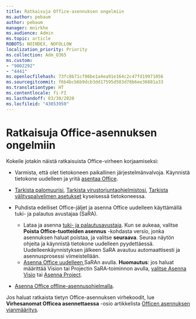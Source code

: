 ```yaml
---
title: Ratkaisuja Office-asennuksen ongelmiin
ms.author: pebaum
author: pebaum
manager: mnirkhe
ms.audience: Admin
ms.topic: article
ROBOTS: NOINDEX, NOFOLLOW
localization_priority: Priority
ms.collection: Adm_O365
ms.custom:
- "9002292"
- "4441"
ms.openlocfilehash: 73fc8b71cf06be1a4ea91e164c2c47fd19971056
ms.sourcegitcommit: f6b4bcb6b9dcb3dd17595d503d78b6ee36881a33
ms.translationtype: HT
ms.contentlocale: fi-FI
ms.lasthandoff: 03/30/2020
ms.locfileid: "43053950"
---
```

# <a name="solutions-for-issues-when-installing-office"></a>Ratkaisuja Office-asennuksen ongelmiin

Kokeile jotakin näistä ratkaisuista Office-virheen korjaamiseksi:

- Varmista, että olet tietokoneen paikallinen järjestelmänvalvoja. Käynnistä tietokone uudelleen ja yritä [asentaa Office](https://portal.office.com/OLS/MySoftware.aspx).

- [Tarkista palomuurisi](https://support.office.com/article/unlicensed-product-and-activation-errors-in-office-0d23d3c0-c19c-4b2f-9845-5344fedc4380#bkmk_checkfirewall), [Tarkista virustorjuntaohjelmistosi](https://support.office.com/article/unlicensed-product-and-activation-errors-in-office-0d23d3c0-c19c-4b2f-9845-5344fedc4380#bkmk_checkav), [Tarkista välityspalvelimen asetukset](https://support.office.com/article/unlicensed-product-and-activation-errors-in-office-0d23d3c0-c19c-4b2f-9845-5344fedc4380#bkmk_checkproxy) kyseisessä tietokoneessa.

- Puhdista edelliset Office-jäljet ja asenna Office uudelleen käyttämällä tuki- ja palautus avustajaa (SaRA). 

    - Lataa ja asenna [tuki- ja palautusavustaja](https://aka.ms/SARA-OfficeUninstall-Alchemy). Kun se aukeaa, valitse **Poista Office-tuotteiden asennus** -kohdasta versio, jonka asennuksen haluat poistaa, ja valitse **seuraava**. Seuraa näytön ohjeita ja käynnistä tietokone uudelleen pyydettäessä. Uudelleenkäynnistyksen jälkeen SaRA avautuu automaattisesti ja asennusprosessi viimeistellään.
    - [Asenna Office uudelleen ](http://aka.ms/sara-officeinstall) SaRAn avulla. **Huomautus**: jos haluat määrittää Vision tai Projectin SaRA-toiminnon avulla, [valitse Asenna Visio](https://aka.ms/SaRA-VisioSetupScenario) tai [Asenna Project](https://aka.ms/SaRA-ProjectSetupScenario).  

- [Asenna Office offline-asennusohjelmalla](https://support.office.com/article/f0a85fe7-118f-41cb-a791-d59cef96ad1c?wt.mc_id=Alchemy_ClientDIA).

Jos haluat ratkaista tietyn Office-asennuksen virhekoodit, lue **Virhesanomat Officea asennettaessa** -osio artikkelista [Officen asennuksen vianmääritys](https://support.office.com/article/35ff2def-e0b2-4dac-9784-4cf212c1f6c2#BKMK_ErrorMessages).

